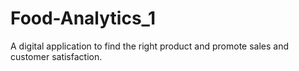 # Food-Analytics_1
A digital application to find the right product and promote sales and customer satisfaction.
